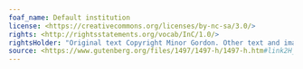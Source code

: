 ```yaml
---
foaf_name: Default institution
license: <https://creativecommons.org/licenses/by-nc-sa/3.0/>
rights: <http://rightsstatements.org/vocab/InC/1.0/>
rightsHolder: "Original text Copyright Minor Gordon. Other text and images copyright their respective holders."
source: <https://www.gutenberg.org/files/1497/1497-h/1497-h.htm#link2H_4_0007>
---
```

